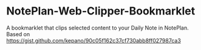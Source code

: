 # NotePlan-Web-Clipper-Bookmarklet
A bookmarklet that clips selected content to your Daily Note in NotePlan. Based on https://gist.github.com/kepano/90c05f162c37cf730abb8ff027987ca3
